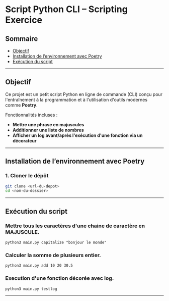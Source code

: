 #  Script Python CLI – Scripting Exercice

##  Sommaire

- [ Objectif](#-objectif)
- [ Installation de l’environnement avec Poetry](#️-installation-de-lenvironnement-avec-poetry)
- [ Exécution du script](#️-exécution-du-script)


---

## Objectif

Ce projet est un petit script Python en ligne de commande (CLI) conçu pour l'entraînement à la programmation et à l'utilisation d'outils modernes comme **Poetry**.

Fonctionnalités incluses :

-  **Mettre une phrase en majuscules**
-  **Additionner une liste de nombres**
-  **Afficher un log avant/après l'exécution d'une fonction via un décorateur**

---

## Installation de l’environnement avec Poetry

### 1. Cloner le dépôt

```bash
git clone <url-du-depot>
cd <nom-du-dossier>
```

--- 

## Exécution du script

### Mettre tous les caractères d'une chaine de caractère en MAJUSCULE. 
``` python3
python3 main.py capitalize "bonjour le monde"
```

### Calculer la somme de plusieurs entier. 
``` python3
python3 main.py add 10 20 30.5
```

### Execution d'une fonction décorée avec log.

``` python3
python3 main.py testlog
```
---

